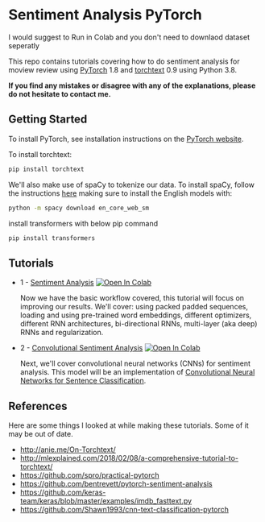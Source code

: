 # Sentiment Analysis PyTorch
I would suggest to Run in Colab and you don't need to downlaod dataset seperatly 

This repo contains tutorials covering how to do sentiment analysis for moview review using [PyTorch](https://github.com/pytorch/pytorch) 1.8 and [torchtext](https://github.com/pytorch/text) 0.9 using Python 3.8.


**If you find any mistakes or disagree with any of the explanations, please do not hesitate to contact me.**

## Getting Started

To install PyTorch, see installation instructions on the [PyTorch website](https://pytorch.org/get-started/locally).

To install torchtext:

``` bash
pip install torchtext
```

We'll also make use of spaCy to tokenize our data. To install spaCy, follow the instructions [here](https://spacy.io/usage/) making sure to install the English models with:

``` bash
python -m spacy download en_core_web_sm
```

install transformers with below pip command

```bash
pip install transformers
```

## Tutorials

* 1 - [Sentiment Analysis](https://github.com/razacode/Sentiment-Analysis-Movie-Review/blob/main/SA_2%20with%2010%20epocs.ipynb) [![Open In Colab](https://colab.research.google.com/assets/colab-badge.svg)](https://colab.research.google.com/github/bentrevett/pytorch-sentiment-analysis/blob/master/2%20-%20Upgraded%20Sentiment%20Analysis.ipynb)

    Now we have the basic workflow covered, this tutorial will focus on improving our results. We'll cover: using packed padded sequences, loading and using pre-trained word embeddings, different optimizers, different RNN architectures, bi-directional RNNs, multi-layer (aka deep) RNNs and regularization.

* 2 - [Convolutional Sentiment Analysis](https://github.com/razacode/Sentiment-Analysis-Movie-Review/blob/main/SA_4_with%201d%20cnn.ipynb) [![Open In Colab](https://colab.research.google.com/assets/colab-badge.svg)](https://colab.research.google.com/github/bentrevett/pytorch-sentiment-analysis/blob/master/4%20-%20Convolutional%20Sentiment%20Analysis.ipynb)

    Next, we'll cover convolutional neural networks (CNNs) for sentiment analysis. This model will be an implementation of [Convolutional Neural Networks for Sentence Classification](https://arxiv.org/abs/1408.5882).

## References

Here are some things I looked at while making these tutorials. Some of it may be out of date.

* http://anie.me/On-Torchtext/
* http://mlexplained.com/2018/02/08/a-comprehensive-tutorial-to-torchtext/
* https://github.com/spro/practical-pytorch
* https://github.com/bentrevett/pytorch-sentiment-analysis
* https://github.com/keras-team/keras/blob/master/examples/imdb_fasttext.py
* https://github.com/Shawn1993/cnn-text-classification-pytorch

